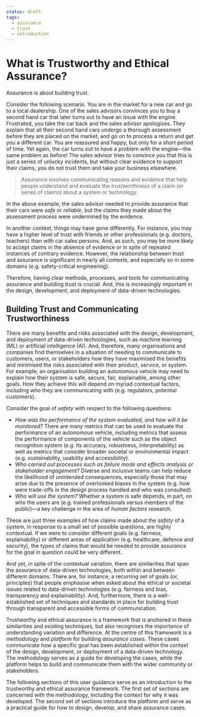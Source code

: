 ```yaml
---
status: draft
tags:
  - assurance
  - trust
  - introduction
---
```


# What is Trustworthy and Ethical Assurance?

Assurance is about building trust.

Consider the following scenario. You are in the market for a new car and go to a
local dealership. One of the sales advisors convinces you to buy a second hand
car that later turns out to have an issue with the engine. Frustrated, you take
the car back and the sales advisor apologises. They explain that all their
second hand cars undergo a thorough assessment before they are placed on the
market, and go on to process a return and get you a different car. You are
reassured and happy, but only for a short period of time. Yet again, the car
turns out to have a problem with the engine—the same problem as before! The
sales advisor tries to convince you that this is just a series of unlucky
incidents, but without clear evidence to support their claims, you do not trust
them and take your business elsewhere.

> Assurance involves communicating reasons and evidence that help people
> understand and evaluate the _trustworthiness_ of a claim (or series of claims)
> about a system or technology.

In the above example, the sales advisor needed to provide assurance that their
cars were _safe_ or _reliable_, but the claims they made about the assessment
process were undermined by the evidence.

In another context, things may have gone differently. For instance, you may have
a higher level of trust with friends or other professionals (e.g. doctors,
teachers) than with car sales persons. And, as such, you may be more likely to
accept claims in the absence of evidence or in spite of repeated instances of
contrary evidence. However, the relationship between trust and assurance is
significant in nearly all contexts, and especially so in some domains (e.g.
safety-critical engineering).

Therefore, having clear methods, processes, and tools for communicating
assurance and building trust is crucial. And, this is increasingly important in
the design, development, and deployment of data-driven technologies.

## Building Trust and Communicating Trustworthiness

There are many benefits and risks associated with the design, development, and
deployment of data-driven technologies, such as machine learning (ML) or
artificial intelligence (AI). And, therefore, many organisations and companies
find themselves in a situation of needing to communicate to customers, users, or
stakeholders how they have maximised the benefits and minimised the risks
associated with their product, service, or system. For example, an organisation
building an autonomous vehicle may need to explain how their system is safe,
secure, fair, explainable, among other goals. How they achieve this will depend
on myriad contextual factors, including who they are communicating with (e.g.
regulators, potential customers).

Consider the goal of _safety_ with respect to the following questions:

- _How was the performance of the system evaluated, and how will it be
  monitored?_ There are many metrics that can be used to evaluate the
  performance of an autonomous vehicle, including metrics that assess the
  performance of components of the vehicle such as the object recognition system
  (e.g. its accuracy, robustness, interpretability) as well as metrics that
  consider broader societal or environmental impact (e.g. sustainability,
  usability and accessibility).
- _Who carried out processes such as failure mode and effects analysis or
  stakeholder engagement?_ Diverse and inclusive teams can help reduce the
  likelihood of unintended consequences, especially those that may arise due to
  the presence of overlooked biases in the system (e.g. how were trade-offs in
  the design process handled and who was consulted).
- _Who will use the system?_ Whether a system is safe depends, in part, on who
  the users are (e.g. trained professionals versus members of the public)—a key
  challenge in the area of _human factors_ research.

These are just three examples of how claims made about the _safety_ of a system,
in response to a small set of possible questions, are highly contextual. If we
were to consider different goals (e.g. fairness, explainability) or different
areas of application (e.g. healthcare, defence and security), the types of
claims that would be needed to provide assurance for the goal in question could
be very different.

And yet, in spite of the contextual variation, there are similarities that span
the assurance of data-driven technologies, both within and between different
domains. There are, for instance, a recurring set of goals (or, principles) that
people emphasise when asked about the ethical or societal issues related to
data-driven technologies (e.g. fairness and bias, transparency and
explainability). And, furthermore, there is a well-established set of techniques
and standards in place for building trust through transparent and accessible
forms of communication.

Trustworthy and ethical assurance is a framework that is anchored in these
similarities and existing techniques, but also recognises the importance of
understanding variation and difference. At the centre of this framework is a
_methodology_ and _platform_ for building _assurance cases_. These cases
communicate how a specific goal has been established within the context of the
design, development, or deployment of a data-driven technology. The methodology
serves as a guide for developing the cases, while the platform helps to build
and communicate them with the wider community or stakeholders.

The following sections of this user guidance serve as an introduction to the
trustworthy and ethical assurance framework. The first set of sections are
concerned with the methodology, including the context for why it was developed.
The second set of sections introduce the platform and serve as a practical guide
for how to design, develop, and share assurance cases.
